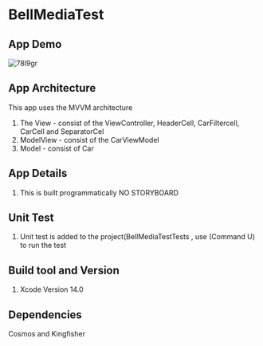 # BellMediaTest
## App Demo
![78l9gr](https://user-images.githubusercontent.com/10080531/214328763-4dcc03ae-f40b-42c3-84f1-2ab09c47737e.gif)



## App Architecture
This app uses the MVVM architecture
1. The View - consist of the ViewController, HeaderCell, CarFiltercell, CarCell and SeparatorCel 
2. ModelView - consist of the CarViewModel
3. Model - consist of Car

## App Details
1. This is built programmatically NO STORYBOARD 


## Unit Test
1. Unit test is added to the project(BellMediaTestTests , use (Command U) to run the test 

## Build tool and Version
  1. Xcode Version 14.0 

## Dependencies 
 Cosmos and Kingfisher 
